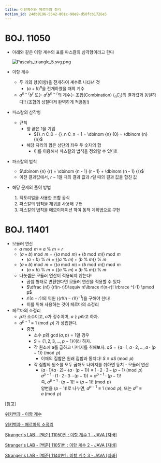 ```yaml
---
title: 이항계수와 페르마의 정리
notion_id: 24db8196-5542-801c-98e9-d58fcb1726e5
---
```

  
# BOJ. 11050  
  
- 아래와 같은 이항 계수의 표를 파스칼의 삼각형이라고 한다  
  
    ![Pascals_triangle_5.svg.png](https://prod-files-secure.s3.us-west-2.amazonaws.com/ee9cb3f6-9bac-463c-ac07-0442097183e8/67dbf580-7a07-485d-ae36-3de4a6a96e17/Pascals_triangle_5.svg.png?X-Amz-Algorithm=AWS4-HMAC-SHA256&X-Amz-Content-Sha256=UNSIGNED-PAYLOAD&X-Amz-Credential=ASIAZI2LB466VHEEX5E7%2F20251024%2Fus-west-2%2Fs3%2Faws4_request&X-Amz-Date=20251024T011318Z&X-Amz-Expires=3600&X-Amz-Security-Token=IQoJb3JpZ2luX2VjEJn%2F%2F%2F%2F%2F%2F%2F%2F%2F%2FwEaCXVzLXdlc3QtMiJIMEYCIQDMlibYtCygPkj7ZivPEzaBUpg%2F%2FuEuTRdY7Mq5lnu8dAIhAJbhvZNn%2BhkPwoSB5sxkT2rBYR5OEzxHwyFoJNFP102FKv8DCFIQABoMNjM3NDIzMTgzODA1IgzwHFCBmON0aDvyeSIq3AOnfuXXNTHbTUjf5o3pIevGfd1uIMuYMBBiNSZKGgMKEGeevI4N%2BNBdJN1Wy76Sw%2B5HmjCdbO%2FmkL3w%2Fis%2F7xZrtj9ErcVEtV16H3%2BeJquQvvQHGQBfUQmm%2FEPa0r%2FDMx3WFEb4kSgcPYIvZ%2FOv1%2F9Plqd2c12Txf2SlFXpjvg9jNyJ9II%2Bpz2DJlR9wcJWyeaqratEX3nE5k7a8jJIferuKDF41rlkemNUv46Zo5v1UbddYQTYCOF1TgZMvr7tPEQytvHSgp%2Bf7t%2BsQY0%2ByMz0QCaF51GhUTWwTtp8eZVaY0JR0tPMgpdPGGb2PY1msn%2FbhRQdRH%2F1EHhpQ8gy14Th8rBPkgQrvDayxVy5Zf4n047SrMWtemUTpeNK%2BxfN6rG6QoUmQrr%2Fda%2FO62uH%2Bk5%2BjV7YmK2BMGHEzLgLu8f4%2FXUdj3L5N0yfPlD9UdpXe0JFlsCcZJJdKcB9VbsA9HXVZVjHmTvJTh%2BMVZ%2BGaHUOxciq8ypRC9ta5BLXtSeWm3GNelW70cnmoKPxxH2j1daVvxJ62TbaTqIWhMWBjGo16ug%2FJKuY%2F%2FJfPA4QnOFNaCBFdM1z%2BfWyYWwjUm53kiP%2B36SuHUsGrPy%2BOluK38fPjOB%2Bfh4BsF7ZiDYLKDCtn%2BvHBjqkAV2KiSY6CyrZGZPaioRD3zrE0qLhq5Bl5v%2BjQ4dJO%2BsOwQNU6qACbPtOKlazIKepAtYtvcEwjVPavr4EewjjNADmJqtBgoKAmoK3AfaaBnxiJpn6nvtSGW9uqFzgKRBamihXf%2F5iuUaQ157FBPobpHeBTJIu5DcdemBwLY%2FjNA0aYaM9wHpKX9Ml52m8rUnX1OhkhOAAxqm2M3eA3gW9AT9qv0NK&X-Amz-Signature=38d9e9bbc75430a64a7491c406d7c0cdbb88d5aca481728480c880194c1141d4&X-Amz-SignedHeaders=host&x-amz-checksum-mode=ENABLED&x-id=GetObject)  
  
- 이항 계수  
    - 두 개의 항(이항)을 전개하여 계수로 나타낸 것  
        - $(a+b)^n$을 전개하였을 때의 계수  
    - $a^{n-r}b^r$ 또는 $a^rb^{n-r}$의 계수는 조합(Combination) (${}_nC_r$)의 결과값과 동일하다!! (조합의 성질마저 완벽하게 적용됨!)  
- 파스칼의 삼각형  
    - 규칙  
        - 양 끝은 1을 기입  
            - ${}_n C_0 = {}_n C_n = 1 = \dbinom {n} {0} = \dbinom {n} {n}$  
        - 해당 자리의 합은 상단의 좌우 두 숫자의 합  
            - 이를 이용해서 파스칼의 법칙을 정의할 수 있다!!  
- 파스칼의 법칙  
    - $\dbinom {n} {r} = \dbinom {n - 1} {r  - 1} + \dbinom {n - 1} {r}$  
    - 이전 결과값에서, $r-1$일 때의 결과 값과 $r$일 때의 결과 값을 합친 값  
- 해당 문제의 풀이 방법  
    1. 팩토리얼을 사용한 조합 공식  
    2. 파스칼의 법칙을 재귀를 사용해 구현  
    3. 파스칼의 법칙을 메모이제이션 하여 동적 계획법으로 구현  
  
# BOJ. 11401  
  
- 모듈러 연산  
    - $a \bmod m \equiv a \ \% \ m = r$  
    - $(a + b) \bmod m = \lbrace (a \bmod m) + (b \bmod m) \rbrace \bmod m$  
        - $(a + b) \ \% \ m = \lbrace (a \ \% \ m) + (b \ \% \ m) \rbrace \ \% \ m$  
    - $(a \times b) \bmod m = \lbrace (a \bmod m) \times (b \bmod m) \rbrace \bmod m$  
        - $(a \times b) \ \% \ m = \lbrace (a \ \% \ m) \times (b \ \% \ m) \rbrace \ \% \ m$  
    - 나눗셈은 모듈러 연산이 적용되지 않는다!  
        - 곱셈 형태로 변환한다면 모듈러 연산을 적용할 수 있다  
        - $\dfrac {n!} {r!(n-r)!}\equiv n!\lbrace r!(n-r)! \rbrace ^{-1} \pmod p$  
        - $r!(n-r)!$의 역원 ($\lbrace r!(n-r)! \rbrace ^ {-1}$)을 구해야 한다!  
        - 이를 위해 사용하는 것이 페르마의 소정리  
- 페르마의 소정리  
    - $p$가 소수이고, $a$가 정수이며,  $a \nmid p$라고 하자.  
    - $a^{p-1} \equiv 1 \pmod p$ 가 성립한다.  
        - 증명  
            - 소수 $p$와 $\gcd(a, p) = 1$일 경우  
            - $S = \lbrace 1,2,3,\dots, p-1 \rbrace$이라 하자.  
            - 각 원소에 a를 곱하고 나머지를 취해보자. $aS = \lbrace a \cdot 1, a \cdot 2, \dots, a \cdot (p-1) \rbrace \pmod p$  
                - 이때의 집합은 원래 집합과 동치다! $S \equiv aS \pmod p$  
            - 각 집합의 원소를 모두 곱해도 나머지를 취하면 동치 - 모듈러 연산  
                - $(a \cdot 1)(a \cdot 2) \cdots(a \cdot (p-1)) \equiv 1 \cdot 2 \cdot 3 \cdots (p-1) \pmod p$   
                $a^{p-1} \cdot (1 \cdot 2 \cdot 3 \cdots (p-1)) = a^{p-1} \cdot (p-1)!$   
                즉, $a^{p-1} \cdot (p-1)! \equiv (p-1)! \pmod p$  
                양변을 $(p-1)!$로 나누면, $a^{p-1} \equiv 1 \pmod p$, 또는 $a^p \equiv a \pmod p$  
  
[참고]  
  
  
[위키백과 - 이항 계수](https://ko.wikipedia.org/wiki/%EC%9D%B4%ED%95%AD_%EA%B3%84%EC%88%98)  
  
  
[위키백과 - 페르마의 소정리](https://ko.wikipedia.org/wiki/%ED%8E%98%EB%A5%B4%EB%A7%88%EC%9D%98_%EC%86%8C%EC%A0%95%EB%A6%AC)  
  
  
[Stranger's LAB - [백준] 11050번 : 이항 계수 1 - JAVA [자바]](https://st-lab.tistory.com/159)  
  
  
[Stranger's LAB - [백준] 11051번 : 이항 계수 2 - JAVA [자바]](https://st-lab.tistory.com/162)  
  
  
[Stranger's LAB - [백준] 11401번 : 이항 계수 3 - JAVA [자바]](https://st-lab.tistory.com/241)  
  
